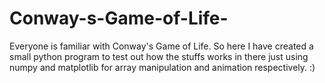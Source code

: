 # Conway-s-Game-of-Life-
Everyone is familiar with Conway's Game of Life. So here I have created a small python program to test out how the stuffs works in there just using numpy and matplotlib for array manipulation and animation respectively. :)

